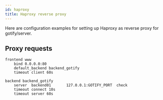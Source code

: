 ```yaml
---
id: haproxy
title: Haproxy reverse proxy
---
```


Here are configuration examples for setting up Haproxy as reverse proxy for gotify/server.

## Proxy requests

```haproxy
frontend www
    bind 0.0.0.0:80
    default_backend backend_gotify
    timeout client 60s

backend backend_gotify
    server  backend01       127.0.0.1:GOTIFY_PORT  check
    timeout connect 10s
    timeout server 60s
```
